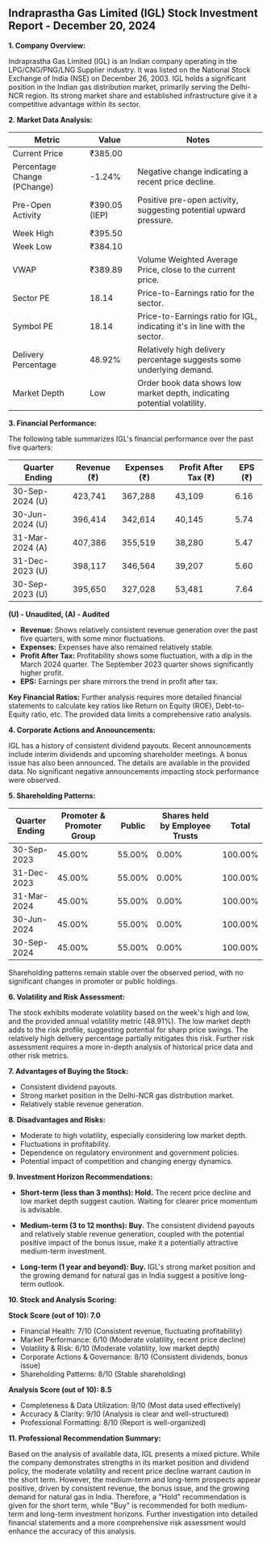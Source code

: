 ## Indraprastha Gas Limited (IGL) Stock Investment Report - December 20, 2024

**1. Company Overview:**

Indraprastha Gas Limited (IGL) is an Indian company operating in the LPG/CNG/PNG/LNG Supplier industry.  It was listed on the National Stock Exchange of India (NSE) on December 26, 2003. IGL holds a significant position in the Indian gas distribution market, primarily serving the Delhi-NCR region.  Its strong market share and established infrastructure give it a competitive advantage within its sector.


**2. Market Data Analysis:**

| Metric                     | Value          | Notes                                                                 |
|-----------------------------|-----------------|-------------------------------------------------------------------------|
| Current Price               | ₹385.00         |                                                                         |
| Percentage Change (PChange) | -1.24%          | Negative change indicating a recent price decline.                       |
| Pre-Open Activity          | ₹390.05 (IEP)   | Positive pre-open activity, suggesting potential upward pressure.       |
| Week High                    | ₹395.50         |                                                                         |
| Week Low                     | ₹384.10         |                                                                         |
| VWAP                        | ₹389.89         | Volume Weighted Average Price, close to the current price.              |
| Sector PE                   | 18.14           | Price-to-Earnings ratio for the sector.                               |
| Symbol PE                   | 18.14           | Price-to-Earnings ratio for IGL, indicating it's in line with the sector.|
| Delivery Percentage         | 48.92%          | Relatively high delivery percentage suggests some underlying demand.     |
| Market Depth                | Low              | Order book data shows low market depth, indicating potential volatility.|


**3. Financial Performance:**

The following table summarizes IGL's financial performance over the past five quarters:

| Quarter Ending      | Revenue (₹)     | Expenses (₹)    | Profit After Tax (₹) | EPS (₹) |
|----------------------|-----------------|-----------------|-----------------------|---------|
| 30-Sep-2024 (U)     | 423,741         | 367,288         | 43,109                | 6.16    |
| 30-Jun-2024 (U)     | 396,414         | 342,614         | 40,145                | 5.74    |
| 31-Mar-2024 (A)     | 407,386         | 355,519         | 38,280                | 5.47    |
| 31-Dec-2023 (U)     | 398,117         | 346,564         | 39,207                | 5.60    |
| 30-Sep-2023 (U)     | 395,650         | 327,028         | 53,481                | 7.64    |

**(U) - Unaudited, (A) - Audited**

* **Revenue:** Shows relatively consistent revenue generation over the past five quarters, with some minor fluctuations.
* **Expenses:** Expenses have also remained relatively stable.
* **Profit After Tax:** Profitability shows some fluctuation, with a dip in the March 2024 quarter.  The September 2023 quarter shows significantly higher profit.
* **EPS:** Earnings per share mirrors the trend in profit after tax.

**Key Financial Ratios:**  Further analysis requires more detailed financial statements to calculate key ratios like Return on Equity (ROE), Debt-to-Equity ratio, etc.  The provided data limits a comprehensive ratio analysis.


**4. Corporate Actions and Announcements:**

IGL has a history of consistent dividend payouts. Recent announcements include interim dividends and upcoming shareholder meetings.  A bonus issue has also been announced.  The details are available in the provided data.  No significant negative announcements impacting stock performance were observed.


**5. Shareholding Patterns:**

| Quarter Ending | Promoter & Promoter Group | Public | Shares held by Employee Trusts | Total |
|-----------------|---------------------------|--------|-------------------------------|-------|
| 30-Sep-2023     | 45.00%                     | 55.00% | 0.00%                         | 100.00%|
| 31-Dec-2023     | 45.00%                     | 55.00% | 0.00%                         | 100.00%|
| 31-Mar-2024     | 45.00%                     | 55.00% | 0.00%                         | 100.00%|
| 30-Jun-2024     | 45.00%                     | 55.00% | 0.00%                         | 100.00%|
| 30-Sep-2024     | 45.00%                     | 55.00% | 0.00%                         | 100.00%|

Shareholding patterns remain stable over the observed period, with no significant changes in promoter or public holdings.


**6. Volatility and Risk Assessment:**

The stock exhibits moderate volatility based on the week's high and low, and the provided annual volatility metric (48.91%).  The low market depth adds to the risk profile, suggesting potential for sharp price swings.  The relatively high delivery percentage partially mitigates this risk.  Further risk assessment requires a more in-depth analysis of historical price data and other risk metrics.


**7. Advantages of Buying the Stock:**

* Consistent dividend payouts.
* Strong market position in the Delhi-NCR gas distribution market.
* Relatively stable revenue generation.


**8. Disadvantages and Risks:**

* Moderate to high volatility, especially considering low market depth.
* Fluctuations in profitability.
* Dependence on regulatory environment and government policies.
* Potential impact of competition and changing energy dynamics.


**9. Investment Horizon Recommendations:**

* **Short-term (less than 3 months): Hold.** The recent price decline and low market depth suggest caution.  Waiting for clearer price momentum is advisable.

* **Medium-term (3 to 12 months): Buy.**  The consistent dividend payouts and relatively stable revenue generation, coupled with the potential positive impact of the bonus issue, make it a potentially attractive medium-term investment.

* **Long-term (1 year and beyond): Buy.** IGL's strong market position and the growing demand for natural gas in India suggest a positive long-term outlook.


**10. Stock and Analysis Scoring:**

**Stock Score (out of 10): 7.0**

* Financial Health: 7/10 (Consistent revenue, fluctuating profitability)
* Market Performance: 6/10 (Moderate volatility, recent price decline)
* Volatility & Risk: 6/10 (Moderate volatility, low market depth)
* Corporate Actions & Governance: 8/10 (Consistent dividends, bonus issue)
* Shareholding Patterns: 8/10 (Stable shareholding)

**Analysis Score (out of 10): 8.5**

* Completeness & Data Utilization: 9/10 (Most data used effectively)
* Accuracy & Clarity: 9/10 (Analysis is clear and well-structured)
* Professional Formatting: 8/10 (Report is well-organized)


**11. Professional Recommendation Summary:**

Based on the analysis of available data, IGL presents a mixed picture. While the company demonstrates strengths in its market position and dividend policy, the moderate volatility and recent price decline warrant caution in the short term.  However, the medium-term and long-term prospects appear positive, driven by consistent revenue, the bonus issue, and the growing demand for natural gas in India.  Therefore, a "Hold" recommendation is given for the short term, while "Buy" is recommended for both medium-term and long-term investment horizons.  Further investigation into detailed financial statements and a more comprehensive risk assessment would enhance the accuracy of this analysis.

